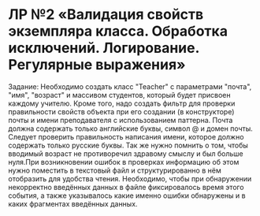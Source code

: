 # ЛР №2 «Валидация свойств экземпляра класса. Обработка исключений. Логирование. Регулярные выражения»
Задание: 
Необходимо создать класс "Teacher" с параметрами "почта", "имя", "возраст" и массивом студентов, который будет присвоен каждому учителю. Кроме того, надо создать фильтр для проверки правильности свойств объекта при его создании (в конструкторе) почты и имени преподавателя с использованием паттерна. Почта должна содержать только английские буквы, символ @ и домен почты. Следует проверить правильность написания имени, 
которое должно содержать только русские буквы. Так же нужно помнить о том, чтобы вводимый возраст не противоречил здравому смыслу и был больше нуля.При возникновении ошибок в проверках информацию об этом нужно поместить в текстовый файл и структурированно в нём отобразить для удобства чтения. Необходимо, чтобы при обнаружении некорректно введённых данных в файле фиксировалось время этого события, а также указывалось какие именно ошибки обнаружены и в каких фрагментах введённых данных.
